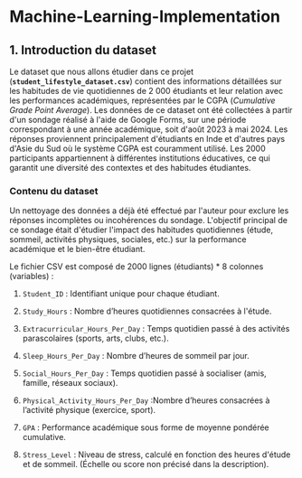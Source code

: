 # Machine-Learning-Implementation

## 1. Introduction du dataset

Le dataset que nous allons étudier dans ce projet (**`student_lifestyle_dataset.csv`**) contient des informations détaillées sur les habitudes de vie quotidiennes de 2 000 étudiants et leur relation avec les performances académiques, représentées par le CGPA (*Cumulative Grade Point Average*). Les données de ce dataset ont été collectées à partir d'un sondage réalisé à l'aide de Google Forms, sur une période correspondant à une année académique, soit d'août 2023 à mai 2024. Les réponses proviennent principalement d'étudiants en Inde et d'autres pays d'Asie du Sud où le système CGPA est couramment utilisé. Les 2000 participants appartiennent à différentes institutions éducatives, ce qui garantit une diversité des contextes et des habitudes étudiantes.

### Contenu du dataset

Un nettoyage des données a déjà été effectué par l'auteur pour exclure les réponses incomplètes ou incohérences du sondage. L'objectif principal de ce sondage était d'étudier l'impact des habitudes quotidiennes (étude, sommeil, activités physiques, sociales, etc.) sur la performance académique et le bien-être étudiant.

Le fichier CSV est composé de 2000 lignes (étudiants) * 8 colonnes (variables) :

1. `Student_ID` : Identifiant unique pour chaque étudiant.

2. `Study_Hours` : Nombre d’heures quotidiennes consacrées à l'étude.

3. `Extracurricular_Hours_Per_Day` : Temps quotidien passé à des activités parascolaires (sports, arts, clubs, etc.).

4. `Sleep_Hours_Per_Day` : Nombre d’heures de sommeil par jour.

5. `Social_Hours_Per_Day` : Temps quotidien passé à socialiser (amis, famille, réseaux sociaux).

6. `Physical_Activity_Hours_Per_Day` :Nombre d’heures consacrées à l’activité physique (exercice, sport).

7. `GPA` : Performance académique sous forme de moyenne pondérée cumulative.

8. `Stress_Level` : Niveau de stress, calculé en fonction des heures d'étude et de sommeil. (Échelle ou score non précisé dans la description).

